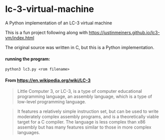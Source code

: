 # lc-3-virtual-machine
A Python implementation of an LC-3 virtual machine

This is a fun project following along with https://justinmeiners.github.io/lc3-vm/index.html

The original source was written in C, but this is a Python implementation.

#### running the program:
```
python3 lc3.py <rom filename>
```

#### From https://en.wikipedia.org/wiki/LC-3

> Little Computer 3, or LC-3, is a type of computer educational programming language, an assembly language, which is a type of low-level programming language.

> It features a relatively simple instruction set, but can be used to write moderately complex assembly programs, and is a theoretically viable target for a C compiler. The language is less complex than x86 assembly but has many features similar to those in more complex languages.
